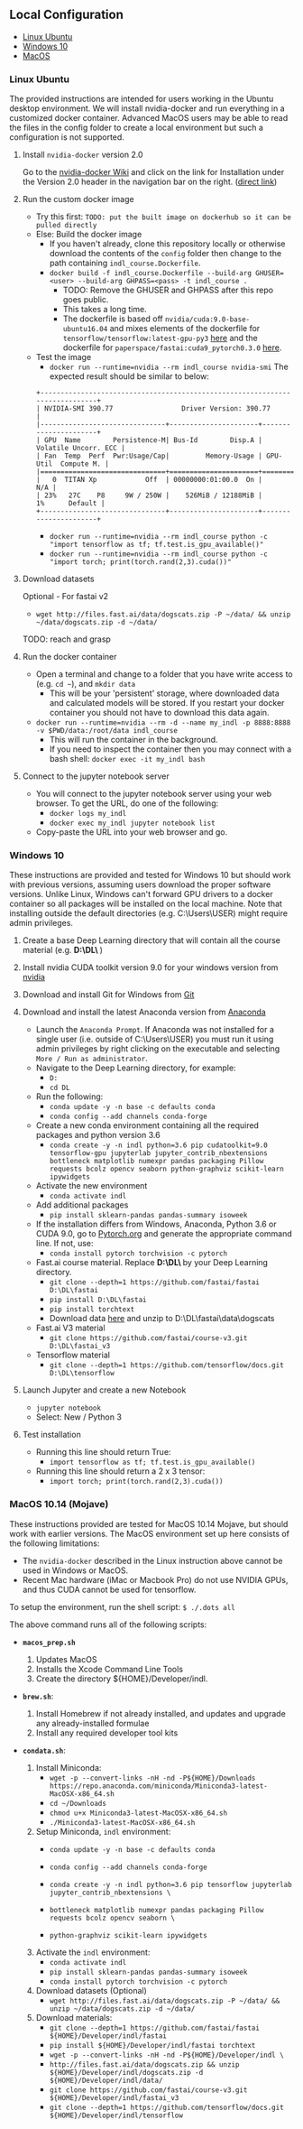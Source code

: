 ## Local Configuration

* [Linux Ubuntu](#linux-ubuntu)
* [Windows 10](#windows-10)
* [MacOS](#macos)

### Linux Ubuntu

The provided instructions are intended for users working in the Ubuntu desktop environment. We will 
install nvidia-docker and run everything in a customized docker container. Advanced MacOS users
may be able to read the files in the config folder to create a local environment but such a configuration is not
supported.

1. Install `nvidia-docker` version 2.0

    Go to the [nvidia-docker Wiki](https://github.com/NVIDIA/nvidia-docker/wiki) and click on the link for
    Installation under the Version 2.0 header in the navigation bar on the right.
    ([direct link](https://github.com/NVIDIA/nvidia-docker/wiki/Installation-(version-2.0)))

1. Run the custom docker image

    * Try this first: `TODO: put the built image on dockerhub so it can be pulled directly`
    * Else: Build the docker image
        * If you haven't already, clone this repository locally or otherwise download the contents of the
        `config` folder then change to the path containing `indl_course.Dockerfile`.
        * `docker build -f indl_course.Dockerfile --build-arg GHUSER=<user> --build-arg GHPASS=<pass> -t indl_course .`
            * TODO: Remove the GHUSER and GHPASS after this repo goes public.
            * This takes a long time.
            * The dockerfile is based off `nvidia/cuda:9.0-base-ubuntu16.04` and mixes elements of the dockerfile
            for `tensorflow/tensorflow:latest-gpu-py3` [here](https://github.com/tensorflow/tensorflow/blob/479abd88927e54205ea418f68e64057e5b837e2d/tensorflow/tools/dockerfiles/dockerfiles/gpu-jupyter.Dockerfile)
            and the dockerfile for `paperspace/fastai:cuda9_pytorch0.3.0` [here](https://github.com/Paperspace/fastai-docker/blob/master/Dockerfile).
    * Test the image 
        * `docker run --runtime=nvidia --rm indl_course nvidia-smi`
        The expected result should be similar to below:
        ```
        +-----------------------------------------------------------------------------+
        | NVIDIA-SMI 390.77                 Driver Version: 390.77                    |
        |-------------------------------+----------------------+----------------------+
        | GPU  Name        Persistence-M| Bus-Id        Disp.A | Volatile Uncorr. ECC |
        | Fan  Temp  Perf  Pwr:Usage/Cap|         Memory-Usage | GPU-Util  Compute M. |
        |===============================+======================+======================|
        |   0  TITAN Xp            Off  | 00000000:01:00.0  On |                  N/A |
        | 23%   27C    P8     9W / 250W |    526MiB / 12188MiB |      1%      Default |
        +-------------------------------+----------------------+----------------------+
        ```
        * `docker run --runtime=nvidia --rm indl_course python -c "import tensorflow as tf; tf.test.is_gpu_available()"`
        * `docker run --runtime=nvidia --rm indl_course python -c "import torch; print(torch.rand(2,3).cuda())"`

1. Download datasets

    Optional - For fastai v2
      * `wget http://files.fast.ai/data/dogscats.zip -P ~/data/ && unzip ~/data/dogscats.zip -d ~/data/`
        
    TODO: reach and grasp

1. Run the docker container

    * Open a terminal and change to a folder that you have write access to (e.g. `cd ~`), and `mkdir data`
        * This will be your 'persistent' storage, where downloaded data and calculated models will be stored.
        If you restart your docker container you should not have to download this data again.
    * `docker run --runtime=nvidia --rm -d --name my_indl -p 8888:8888 -v $PWD/data:/root/data indl_course`
        * This will run the container in the background.
        * If you need to inspect the container then you may connect with a bash shell: `docker exec -it my_indl bash`

1. Connect to the jupyter notebook server
    * You will connect to the jupyter notebook server using your web browser. To get the URL, do one of the following:
        * `docker logs my_indl`
        * `docker exec my_indl jupyter notebook list`
    * Copy-paste the URL into your web browser and go.


### Windows 10

These instructions are provided and tested for Windows 10 but should work with previous versions, assuming users download
the proper software versions. Unlike Linux, Windows can't forward GPU drivers to a docker container so
all packages will be installed on the local machine. Note that installing outside the default directories (e.g. C:\Users\USER) might require admin privileges. 

1. Create a base Deep Learning directory that will contain all the course material (e.g. <strong> D:\DL\ </strong> )

1. Install nvidia CUDA toolkit version 9.0 for your windows version from [nvidia](https://developer.nvidia.com/cuda-90-download-archive) 
    
1. Download and install Git for Windows from [Git](https://gitforwindows.org/)

1. Download and install the latest Anaconda version from [Anaconda](https://www.anaconda.com/download/#download)

    * Launch the `Anaconda Prompt`. If Anaconda was not installed for a single user (i.e. outside of C:\Users\USER) you must run it using admin privileges by right clicking on the executable and selecting `More / Run as administrator`. 
    * Navigate to the Deep Learning directory, for example:
        * `D:`
        * `cd DL`
    * Run the following: 
        * `conda update -y -n base -c defaults conda`
        * `conda config --add channels conda-forge`
    * Create a new conda environment containing all the required packages and python version 3.6
        * `conda create -y -n indl python=3.6 pip cudatoolkit=9.0 tensorflow-gpu jupyterlab jupyter_contrib_nbextensions bottleneck matplotlib numexpr pandas packaging Pillow requests bcolz opencv seaborn python-graphviz scikit-learn ipywidgets`
    * Activate the new environment
        * `conda activate indl`
    * Add additional packages
        * `pip install sklearn-pandas pandas-summary isoweek`
    * If the installation differs from Windows, Anaconda, Python 3.6 or CUDA 9.0, go to [Pytorch.org](https://pytorch.org/get-started/locally/) and generate the appropriate command line. If not, use: 
        * `conda install pytorch torchvision -c pytorch`
    * Fast.ai course material. Replace <strong>D:\DL\ </strong> by your Deep Learning directory. 
        * `git clone --depth=1 https://github.com/fastai/fastai D:\DL\fastai`
        * `pip install D:\DL\fastai`
        * `pip install torchtext`
        * Download data [here](http://files.fast.ai/data/dogscats.zip) and unzip to D:\DL\fastai\data\dogscats
    * Fast.ai V3 material
        * `git clone https://github.com/fastai/course-v3.git D:\DL\fastai_v3`
    * Tensorflow material
        * `git clone --depth=1 https://github.com/tensorflow/docs.git D:\DL\tensorflow`
        
1. Launch Jupyter and create a new Notebook

    * `jupyter notebook`
    * Select: New / Python 3
        
1. Test installation
    * Running this line should return True: 
        * `import tensorflow as tf; tf.test.is_gpu_available()`
    * Running this line should return a 2 x 3 tensor: 
        * `import torch; print(torch.rand(2,3).cuda())`


### MacOS 10.14 (Mojave)

These instructions provided are tested for MacOS 10.14 Mojave, but should work with earlier versions. The MacOS environment set up here consists of the following limitations:
* The `nvidia-docker` described in the Linux instruction above cannot be used in Windows or MacOS.
* Recent Mac hardware (iMac or Macbook Pro) do not use NVIDIA GPUs, and thus CUDA cannot be used for tensorflow.

To setup the environment, run the shell script:
`$ ./.dots all`

The above command runs all of the following scripts:
* **`macos_prep.sh`**
    1. Updates MacOS
    2. Installs the Xcode Command Line Tools
    3. Create the directory ${HOME}/Developer/indl.
* **`brew.sh`**:
    1. Install Homebrew if not already installed, and updates and upgrade any already-installed formulae
    2. Install any required developer tool kits
    
* **`condata.sh`**:
    1. Install Miniconda:
        * `wget -p --convert-links -nH -nd -P${HOME}/Downloads https://repo.anaconda.com/miniconda/Miniconda3-latest-MacOSX-x86_64.sh`
        * `cd ~/Downloads`
        * `chmod u+x Miniconda3-latest-MacOSX-x86_64.sh`
        * `./Miniconda3-latest-MacOSX-x86_64.sh`
    2. Setup Miniconda, `indl` environment:
        * `conda update -y -n base -c defaults conda`
        * `conda config --add channels conda-forge`

        * `conda create -y -n indl python=3.6 pip tensorflow jupyterlab jupyter_contrib_nbextensions \`
        * `bottleneck matplotlib numexpr pandas packaging Pillow requests bcolz opencv seaborn \`
        * `python-graphviz scikit-learn ipywidgets`
    3. Activate the `indl` environment:
        * `conda activate indl`
        * `pip install sklearn-pandas pandas-summary isoweek`
        * `conda install pytorch torchvision -c pytorch`
    4. Download datasets (Optional)
        * `wget http://files.fast.ai/data/dogscats.zip -P ~/data/ && unzip ~/data/dogscats.zip -d ~/data/`
    5. Download materials:
        * `git clone --depth=1 https://github.com/fastai/fastai ${HOME}/Developer/indl/fastai`
        * `pip install ${HOME}/Developer/indl/fastai torchtext`
        * `wget -p --convert-links -nH -nd -P${HOME}/Developer/indl \`
        * `http://files.fast.ai/data/dogscats.zip && unzip ${HOME}/Developer/indl/dogscats.zip -d ${HOME}/Developer/indl/data/`
        * `git clone https://github.com/fastai/course-v3.git ${HOME}/Developer/indl/fastai_v3`
        * `git clone --depth=1 https://github.com/tensorflow/docs.git ${HOME}/Developer/indl/tensorflow`

